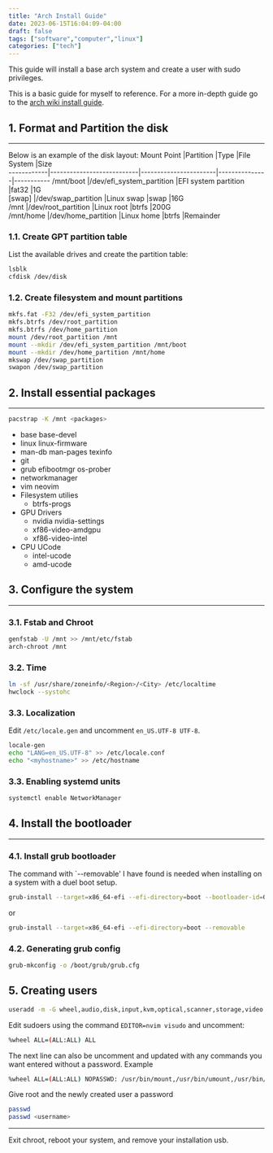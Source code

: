 ```yaml
---
title: "Arch Install Guide"
date: 2023-06-15T16:04:09-04:00
draft: false
tags: ["software","computer","linux"]
categories: ["tech"]
---
```


This guide will install a base arch system and create a user with sudo privileges.

This is a basic guide for myself to reference. For a more in-depth guide go to the [arch wiki install guide](https://wiki.archlinux.org/title/Installation_guide).

## 1. Format and Partition the disk
---
Below is an example of the disk layout:
Mount Point	|Partition	                |Type				    |File System	|Size		
------------|---------------------------|-----------------------|---------------|-----------
/mnt/boot   |/dev/efi_system_partition	|EFI system partition	|fat32			|1G			
[swap]		|/dev/swap_partition	    |Linux swap	            |swap			|16G		
/mnt		|/dev/root_partition	    |Linux root	            |btrfs			|200G		
/mnt/home	|/dev/home_partition	    |Linux home	            |btrfs			|Remainder	

### 1.1. Create GPT partition table
List the available drives and create the partition table:
```bash
lsblk
cfdisk /dev/disk
```


### 1.2. Create filesystem and mount partitions
```bash
mkfs.fat -F32 /dev/efi_system_partition
mkfs.btrfs /dev/root_partition
mkfs.btrfs /dev/home_partition
mount /dev/root_partition /mnt
mount --mkdir /dev/efi_system_partition /mnt/boot
mount --mkdir /dev/home_partition /mnt/home
mkswap /dev/swap_partition
swapon /dev/swap_partition
```


## 2. Install essential packages
---
```bash
pacstrap -K /mnt <packages>
```
- base base-devel
- linux linux-firmware
- man-db man-pages texinfo
- git
- grub efibootmgr os-prober
- networkmanager
- vim neovim
- Filesystem utilies
    - btrfs-progs
- GPU Drivers
    - nvidia nvidia-settings
    - xf86-video-amdgpu
    - xf86-video-intel
- CPU UCode
    - intel-ucode
    - amd-ucode


## 3. Configure the system
---
### 3.1. Fstab and Chroot
```bash
genfstab -U /mnt >> /mnt/etc/fstab
arch-chroot /mnt
```

### 3.2. Time
```bash
ln -sf /usr/share/zoneinfo/<Region>/<City> /etc/localtime
hwclock --systohc
```

### 3.3. Localization
Edit `/etc/locale.gen` and uncomment `en_US.UTF-8 UTF-8`.
```bash
locale-gen
echo "LANG=en_US.UTF-8" >> /etc/locale.conf
echo "<myhostname>" >> /etc/hostname
```

### 3.3. Enabling systemd units
```bash
systemctl enable NetworkManager
```

## 4. Install the bootloader
---
### 4.1. Install grub bootloader
The command with `--removable' I have found is needed when installing on a system with a duel boot setup.
```bash
grub-install --target=x86_64-efi --efi-directory=boot --bootloader-id=GRUB
```
or
```bash
grub-install --target=x86_64-efi --efi-directory=boot --removable
```

### 4.2. Generating grub config
```bash
grub-mkconfig -o /boot/grub/grub.cfg
```

## 5. Creating users
```bash
useradd -m -G wheel,audio,disk,input,kvm,optical,scanner,storage,video <username>
```
Edit sudoers using the command `EDITOR=nvim visudo` and uncomment:
```bash
%wheel ALL=(ALL:ALL) ALL
```

The next line can also be uncomment and updated with any commands you want
entered without a password.
Example
```bash
%wheel ALL=(ALL:ALL) NOPASSWD: /usr/bin/mount,/usr/bin/umount,/usr/bin/pacman
```

Give root and the newly created user a password
```bash
passwd
passwd <username>
```
---
Exit chroot, reboot your system, and remove your installation usb.  
